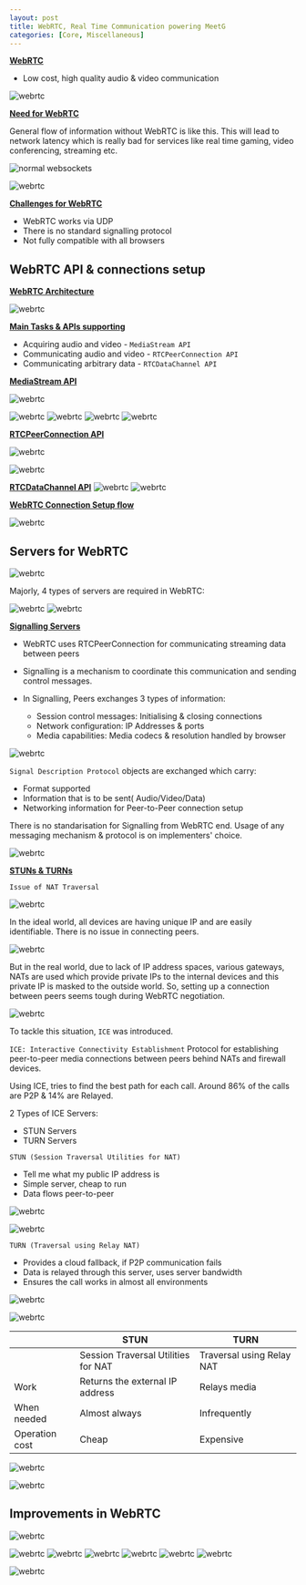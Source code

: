 ```yaml
---
layout: post
title: WebRTC, Real Time Communication powering MeetG
categories: [Core, Miscellaneous]
---
```


<ins>**WebRTC**</ins>
  - Low cost, high quality audio & video communication

![webrtc](../assets/images/WEBRTC-23.png)

<ins>**Need for WebRTC**</ins>

General flow of information without WebRTC is like this. This will lead to network latency which is really bad for services like real time gaming, video conferencing, streaming etc.

![normal websockets](../assets/images/WEBRTC-1.png)

![webrtc](../assets/images/WEBRTC-2.png)


<ins>**Challenges for WebRTC**</ins>
  - WebRTC works via UDP
  - There is no standard signalling protocol
  - Not fully compatible with all browsers

## WebRTC API & connections setup




<ins>**WebRTC Architecture**</ins>

![webrtc](../assets/images/WEBRTC-39.png)

<ins>**Main Tasks & APIs supporting**</ins>
  - Acquiring audio and video - `MediaStream API`
  - Communicating audio and video - `RTCPeerConnection API`
  - Communicating arbitrary data - `RTCDataChannel API`

<ins>**MediaStream API**</ins>

![webrtc](../assets/images/WEBRTC-33.png)


![webrtc](../assets/images/WEBRTC-41.png)
![webrtc](../assets/images/WEBRTC-42.png)
![webrtc](../assets/images/WEBRTC-43.png)
![webrtc](../assets/images/WEBRTC-44.png)

<ins>**RTCPeerConnection API**</ins>

![webrtc](../assets/images/WEBRTC-38.png)

![webrtc](../assets/images/WEBRTC-40.png)

<ins>**RTCDataChannel API**</ins>
![webrtc](../assets/images/WEBRTC-36.png)
![webrtc](../assets/images/WEBRTC-37.png)

<ins>**WebRTC Connection Setup flow**</ins>

![webrtc](../assets/images/WEBRTC-17.png)

## Servers for WebRTC

![webrtc](../assets/images/WEBRTC-22.png)

Majorly, 4 types of servers are required in WebRTC:

![webrtc](../assets/images/WEBRTC-18.png)
![webrtc](../assets/images/WEBRTC-3.png)


<ins>**Signalling Servers**</ins>

  - WebRTC uses RTCPeerConnection for communicating streaming data between peers

  - Signalling is a mechanism to coordinate this communication and sending control messages.

  - In Signalling, Peers exchanges 3 types of information:
    - Session control messages: Initialising & closing connections
    - Network configuration: IP Addresses & ports
    - Media capabilities: Media codecs & resolution handled by browser


![webrtc](../assets/images/WEBRTC-21.png)

`Signal Description Protocol` objects are exchanged which carry:
  - Format supported
  - Information that is to be sent( Audio/Video/Data)
  - Networking information for Peer-to-Peer connection setup


There is no standarisation for Signalling from WebRTC end. Usage of any messaging mechanism & protocol is on implementers' choice.

![webrtc](../assets/images/WEBRTC-34.png)

<ins>**STUNs & TURNs**</ins>

`Issue of NAT Traversal`

![webrtc](../assets/images/WEBRTC-32.png)

In the ideal world, all devices are having unique IP and are easily identifiable.
There is no issue in connecting peers.


![webrtc](../assets/images/WEBRTC-30.png)

But in the real world, due to lack of IP address spaces, various gateways, NATs are used which provide private IPs to the internal devices and this private IP is masked to the outside world.
So, setting up a connection between peers seems tough during WebRTC negotiation.


![webrtc](../assets/images/WEBRTC-19.png)

To tackle this situation, `ICE` was introduced.

`ICE: Interactive Connectivity Establishment`
Protocol for establishing peer-to-peer media connections between peers behind NATs and firewall devices.

Using ICE, tries to find the best path for each call.
Around 86% of the calls are P2P & 14% are Relayed.

2 Types of ICE Servers:
  - STUN Servers
  - TURN Servers

`STUN (Session Traversal Utilities for NAT)`
  - Tell me what my public IP address is
  - Simple server, cheap to run
  - Data flows peer-to-peer

  ![webrtc](../assets/images/WEBRTC-29.png)

  ![webrtc](../assets/images/WEBRTC-15.png)


`TURN (Traversal using Relay NAT)`
  - Provides a cloud fallback, if P2P communication fails
  - Data is relayed through this server, uses server bandwidth
  - Ensures the call works in almost all environments

  ![webrtc](../assets/images/WEBRTC-27.png)

  ![webrtc](../assets/images/WEBRTC-16.png)


||STUN|TURN|
|---|---|---|
||Session Traversal Utilities for NAT|Traversal using Relay NAT|
|Work|Returns the external IP address|Relays media|
|When needed|Almost always|Infrequently|
|Operation cost|Cheap|Expensive|

![webrtc](../assets/images/WEBRTC-10.png)

![webrtc](../assets/images/WEBRTC-11.png)


## Improvements in WebRTC


![webrtc](../assets/images/WEBRTC-25.png)

![webrtc](../assets/images/WEBRTC-4.png)
![webrtc](../assets/images/WEBRTC-5.png)
![webrtc](../assets/images/WEBRTC-6.png)
![webrtc](../assets/images/WEBRTC-7.png)
![webrtc](../assets/images/WEBRTC-8.png)
![webrtc](../assets/images/WEBRTC-9.png)



![webrtc](../assets/images/WEBRTC-24.png)
